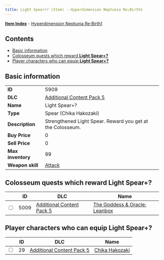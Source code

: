 ```yaml
---
title: Light Spear+? (Item) - Hyperdimension Neptunia Re;Birth1
---
```


[**Item Index**](/neptunia/rb1/item/index.html) - [Hyperdimension Neptunia Re;Birth1](/neptunia/rb1)

## Contents

- [Basic information](#basic-information)
- [Colosseum quests which reward **Light Spear+?**](#colosseum-quests-which-reward-light-spear)
- [Player characters who can equip **Light Spear+?**](#player-characters-who-can-equip-light-spear)

## Basic information

|   |   |
| -- | -- |
| **ID** | 5909 |
| **DLC** | [Additional Content Pack 5](/neptunia/rb1/dlc/14-pack5.html) |
| **Name** | Light Spear+? |
| **Type** | Spear (Chika Hakozaki) |
| **Description** | Strengthened Light Spear. Reward you get at the Colosseum. |
| **Buy Price** | 0 |
| **Sell Price** | 0 |
| **Max inventory** | 99 |
| **Weapon skill** | [Attack](/neptunia/rb1/skill/14-3601-attack.html) |


## Colosseum quests which reward **Light Spear+?**

|    | ID | DLC | Name |
| -- | -- | --- | ---- |
| <input type="checkbox" id="rb1-colosseum-14-5009" class="trackbox" /> | 5009 | [Additional Content Pack 5](/neptunia/rb1/dlc/14-pack5.html) | [The Goddess & Oracle: Leanbox](/neptunia/rb1/colosseum/14-5009-the-goddess-oracle-leanbox.html) |


## Player characters who can equip **Light Spear+?**

|    | ID | DLC | Name |
| -- | -- | --- | ---- |
| <input type="checkbox" id="rb1-player-14-29" class="trackbox" /> | 29 | [Additional Content Pack 5](/neptunia/rb1/dlc/14-pack5.html) | [Chika Hakozaki](/neptunia/rb1/player/14-29-chika-hakozaki.html) |
